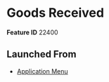 # Goods Received

**Feature ID** 22400

## Launched From

- [Application Menu](Application%20Menu.md)











































































